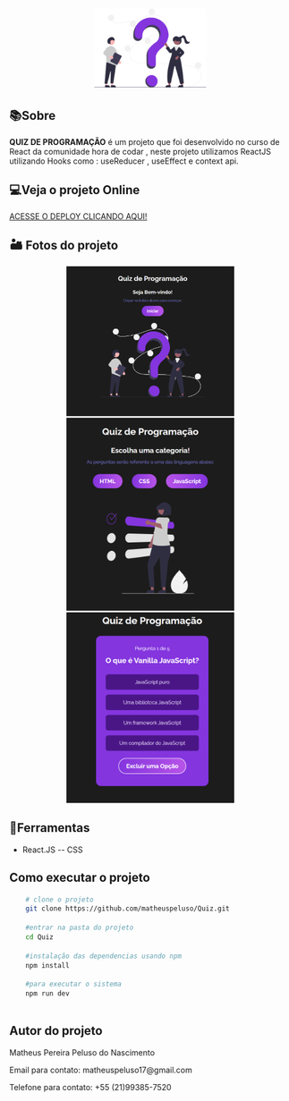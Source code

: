 <h1 align="center">
    <img src="./src/img/quiz.svg" width="200px">
    <br>
</h1>

## 📚Sobre

**QUIZ DE PROGRAMAÇÃO** é um projeto que foi desenvolvido no curso de React da comunidade hora de codar , neste projeto utilizamos ReactJS utilizando Hooks como : useReducer , useEffect e context api.

## 💻Veja o projeto Online
[ACESSE O DEPLOY CLICANDO AQUI!](https://quiz-nine-opal.vercel.app/)

## 🏜️ Fotos do projeto
<div align="center">
    <img src="./src/img/redmeIMG/Homepage.png" width="300px">
    <img src="./src/img/redmeIMG/Categorypage.png" width="300px">
    <img src="./src/img/redmeIMG/Questionspage.png" width="300px">
</div>


## 🔨Ferramentas

- React.JS
-- CSS


## Como executar o projeto
```bash
    # clone o projeto
    git clone https://github.com/matheuspeluso/Quiz.git

    #entrar na pasta do projeto
    cd Quiz

    #instalação das dependencias usando npm 
    npm install 

    #para executar o sistema 
    npm run dev
    
```
## Autor do projeto
<p>Matheus Pereira Peluso do Nascimento</p>
<p>Email para contato: matheuspeluso17@gmail.com</p>
<p>Telefone para contato: +55 (21)99385-7520</p>

